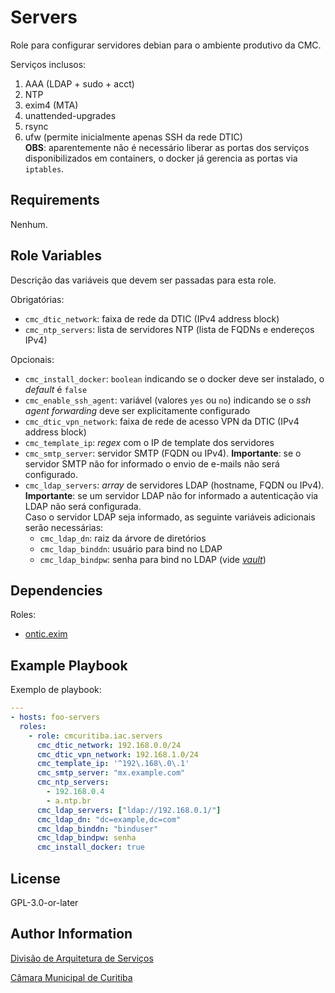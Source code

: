 # Servers

Role para configurar servidores debian para o ambiente produtivo da CMC.

Serviços inclusos:

1. AAA (LDAP + sudo + acct)
1. NTP
1. exim4 (MTA)
1. unattended-upgrades
1. rsync
1. ufw (permite inicialmente apenas SSH da rede DTIC)  
   **OBS**: aparentemente não é necessário liberar as portas dos serviços
   disponibilizados em containers, o docker já gerencia as portas via
   `iptables`.

## Requirements

<!-- Any pre-requisites that may not be covered by Ansible itself or the role
should be mentioned here. For instance, if the role uses the EC2 module, it may
be a good idea to mention in this section that the boto package is required. -->

Nenhum.

## Role Variables

<!-- A description of the settable variables for this role should go here,
including any variables that are in defaults/main.yml, vars/main.yml, and any
variables that can/should be set via parameters to the role. Any variables that
are read from other roles and/or the global scope (ie. hostvars, group vars,
etc.) should be mentioned here as well. -->

Descrição das variáveis que devem ser passadas para esta role.

Obrigatórias:

- `cmc_dtic_network`: faixa de rede da DTIC (IPv4 address block)
- `cmc_ntp_servers`: lista de servidores NTP (lista de FQDNs e endereços IPv4)

Opcionais:

- `cmc_install_docker`: `boolean` indicando se o docker deve ser instalado, o _default_ é `false`
- `cmc_enable_ssh_agent`: variável (valores `yes` ou `no`) indicando se o _ssh agent forwarding_ deve ser explicitamente configurado
- `cmc_dtic_vpn_network`: faixa de rede de acesso VPN da DTIC (IPv4 address block)
- `cmc_template_ip`: _regex_ com o IP de template dos servidores
- `cmc_smtp_server`: servidor SMTP (FQDN ou IPv4). **Importante**: se o servidor SMTP não for informado o envio de e-mails não será configurado.
- `cmc_ldap_servers`: _array_ de servidores LDAP (hostname, FQDN ou IPv4). **Importante**: se um servidor LDAP não for informado a autenticação via LDAP não será configurada.  
  Caso o servidor LDAP seja informado, as seguinte variáveis adicionais serão necessárias:
  - `cmc_ldap_dn`: raiz da árvore de diretórios
  - `cmc_ldap_binddn`: usuário para bind no LDAP
  - `cmc_ldap_bindpw`: senha para bind no LDAP (vide [_vault_](https://docs.ansible.com/ansible/latest/user_guide/vault.html))

## Dependencies

Roles:

<!-- A list of other roles hosted on Galaxy should go here, plus any details in
regards to parameters that may need to be set for other roles, or variables that
are used from other roles. -->

- [ontic.exim](https://galaxy.ansible.com/ontic/exim)

## Example Playbook

<!-- Including an example of how to use your role (for instance, with variables
passed in as parameters) is always nice for users too: -->

Exemplo de playbook:

```yaml
---
- hosts: foo-servers
  roles:
    - role: cmcuritiba.iac.servers
      cmc_dtic_network: 192.168.0.0/24
      cmc_dtic_vpn_network: 192.168.1.0/24
      cmc_template_ip: '^192\.168\.0\.1'
      cmc_smtp_server: "mx.example.com"
      cmc_ntp_servers:
        - 192.168.0.4
        - a.ntp.br
      cmc_ldap_servers: ["ldap://192.168.0.1/"]
      cmc_ldap_dn: "dc=example,dc=com"
      cmc_ldap_binddn: "binduser"
      cmc_ldap_bindpw: senha
      cmc_install_docker: true
```

## License

GPL-3.0-or-later

## Author Information

<!-- An optional section for the role authors to include contact information, or
a website (HTML is not allowed). -->

[Divisão de Arquitetura de Serviços](mailto:arquitetura-ti@cmc.pr.gov.br)

[Câmara Municipal de Curitiba](https://cmc.pr.gov.br)
